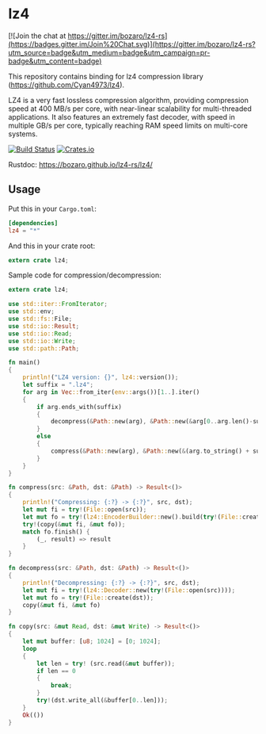 lz4
====

[![Join the chat at https://gitter.im/bozaro/lz4-rs](https://badges.gitter.im/Join%20Chat.svg)](https://gitter.im/bozaro/lz4-rs?utm_source=badge&utm_medium=badge&utm_campaign=pr-badge&utm_content=badge)

This repository contains binding for lz4 compression library (https://github.com/Cyan4973/lz4).

LZ4 is a very fast lossless compression algorithm, providing compression speed at 400 MB/s per core, with near-linear scalability for multi-threaded applications. It also features an extremely fast decoder, with speed in multiple GB/s per core, typically reaching RAM speed limits on multi-core systems.

[![Build Status](https://travis-ci.org/bozaro/lz4-rs.svg?branch=master)](https://travis-ci.org/bozaro/lz4-rs)
[![Crates.io](https://img.shields.io/crates/v/lz4.svg)](https://crates.io/crates/lz4)

Rustdoc: https://bozaro.github.io/lz4-rs/lz4/

## Usage

Put this in your `Cargo.toml`:

```toml
[dependencies]
lz4 = "*"
```

And this in your crate root:

```rust
extern crate lz4;
```

Sample code for compression/decompression:
```rust
extern crate lz4;

use std::iter::FromIterator;
use std::env;
use std::fs::File;
use std::io::Result;
use std::io::Read;
use std::io::Write;
use std::path::Path;

fn main()
{
	println!("LZ4 version: {}", lz4::version());
	let suffix = ".lz4";
	for arg in Vec::from_iter(env::args())[1..].iter()
	{
		if arg.ends_with(suffix)
		{
			decompress(&Path::new(arg), &Path::new(&arg[0..arg.len()-suffix.len()])).unwrap();
		}
		else
		{
			compress(&Path::new(arg), &Path::new(&(arg.to_string() + suffix))).unwrap();
		}
	}
}

fn compress(src: &Path, dst: &Path) -> Result<()>
{
	println!("Compressing: {:?} -> {:?}", src, dst);
	let mut fi = try!(File::open(src));
	let mut fo = try!(lz4::EncoderBuilder::new().build(try!(File::create(dst))));
	try!(copy(&mut fi, &mut fo));
	match fo.finish() {
		(_, result) => result
	}
}

fn decompress(src: &Path, dst: &Path) -> Result<()>
{
	println!("Decompressing: {:?} -> {:?}", src, dst);
	let mut fi = try!(lz4::Decoder::new(try!(File::open(src))));
	let mut fo = try!(File::create(dst));
	copy(&mut fi, &mut fo)
}

fn copy(src: &mut Read, dst: &mut Write) -> Result<()>
{
	let mut buffer: [u8; 1024] = [0; 1024];
	loop
	{
		let len = try! (src.read(&mut buffer));
		if len == 0
		{
			break;
		}
		try!(dst.write_all(&buffer[0..len]));
	}
	Ok(())
}
```
